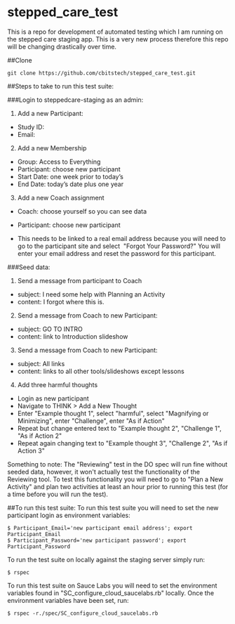 stepped_care_test
=================
This is a repo for development of automated testing which I am running on the stepped care staging app. This is a 
very new process therefore this repo will be changing drastically over time.

##Clone

    git clone https://github.com/cbitstech/stepped_care_test.git

##Steps to take to run this test suite:

###Login to steppedcare-staging as an admin:

1. Add a new Participant:
  - Study ID: 
  - Email:
2. Add a new Membership
  - Group: Access to Everything
  - Participant: choose new participant
  - Start Date: one week prior to today’s
  - End Date: today’s date plus one year
3. Add a new Coach assignment
  - Coach: choose yourself so you can see data
  - Participant: choose new participant

  - This needs to be linked to a real email address because you will need to go to the participant site and select 
    "Forgot Your Password?" You will enter your email address and reset the password for this participant. 

###Seed data:

1. Send a message from participant to Coach
  - subject: I need some help with Planning an Activity
  - content: I forgot where this is.
2. Send a message from Coach to new Participant:
  - subject: GO TO INTRO
  - content: link to Introduction slideshow
3. Send a message from Coach to new Participant:
  - subject: All links
  - content: links to all other tools/slideshows except lessons
4. Add three harmful thoughts
  - Login as new participant
  - Navigate to THINK > Add a New Thought
  - Enter "Example thought 1", select "harmful", select "Magnifying or Minimizing", enter "Challenge", enter "As if Action"
  - Repeat but change entered text to "Example thought 2", "Challenge 1", "As if Action 2"
  - Repeat again changing text to "Example thought 3", "Challenge 2", "As if Action 3"

Something to note:
  The "Reviewing" test in the DO spec will run fine without seeded data, however, it won't actually test the
  functionality of the Reviewing tool. To test this functionality you will need to go to "Plan a New Activity" and plan
  two activities at least an hour prior to running this test (for a time before you will run the test).


##To run this test suite:
To run this test suite you will need to set the new participant login as environment variables:

    $ Participant_Email='new participant email address'; export Participant_Email
    $ Participant_Password='new participant password'; export Participant_Password

To run the test suite on locally against the staging server simply run:

    $ rspec

To run this test suite on Sauce Labs you will need to set the environment variables found in
"SC_configure_cloud_saucelabs.rb" locally. Once the environment variables have been set, run:

    $ rspec -r./spec/SC_configure_cloud_saucelabs.rb
